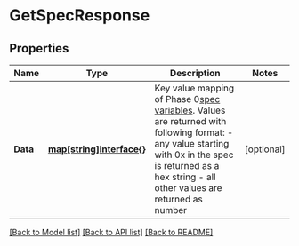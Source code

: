 # GetSpecResponse

## Properties

Name | Type | Description | Notes
------------ | ------------- | ------------- | -------------
**Data** | [**map[string]interface{}**](.md) | Key value mapping of Phase 0[spec variables](https://github.com/ethereum/eth2.0-specs/blob/v0.11.1/configs/mainnet.yaml). Values are returned with following format:   - any value starting with 0x in the spec is returned as a hex string   - all other values are returned as number  | [optional] 

[[Back to Model list]](../README.md#documentation-for-models) [[Back to API list]](../README.md#documentation-for-api-endpoints) [[Back to README]](../README.md)


